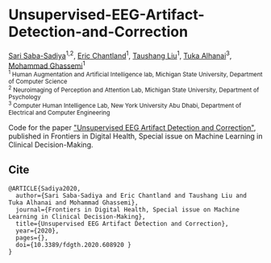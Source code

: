 # Unsupervised-EEG-Artifact-Detection-and-Correction
[Sari Saba-Sadiya](https://cse.msu.edu/~sadiyasa/)<sup>1,2</sup>,
[Eric Chantland]()<sup>1</sup>,
[Taushang Liu](https://npal.psy.msu.edu/)<sup>1</sup>,
[Tuka Alhanai](https://talhanai.xyz/)<sup>3</sup>,
[Mohammad Ghassemi](https://ghassemi.xyz/)<sup>1</sup><br>
<sub>
<sup>1</sup> Human Augmentation and Artificial Intelligence lab, Michigan State University, Department of Computer Science<br>
<sup>2</sup> Neuroimaging of Perception and Attention Lab, Michigan State University, Department of Psychology<br>
<sup>3</sup> Computer Human Intelligence Lab, New York University Abu Dhabi, Department of Electrical and Computer Engineering<br>
</sub>


Code for the paper ["Unsupervised EEG Artifact Detection and Correction"](https://www.frontiersin.org/articles/10.3389/fdgth.2020.608920/abstract), published in Frontiers in Digital Health, Special issue on Machine Learning in Clinical Decision-Making.

## Cite
```
@ARTICLE{Sadiya2020,
  author={Sari Saba-Sadiya and Eric Chantland and Taushang Liu and Tuka Alhanai and Mohammad Ghassemi},
  journal={Frontiers in Digital Health, Special issue on Machine Learning in Clinical Decision-Making}, 
  title={Unsupervised EEG Artifact Detection and Correction}, 
  year={2020},
  pages={},
  doi={10.3389/fdgth.2020.608920 }
}
```
